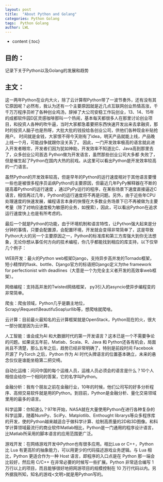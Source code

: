 ```yaml
---
layout: post
title:  "About Python and Golang"
categories: Python Golang
tags:  Python Golang
author: LWL
---
```


* content
{:toc}

## 目的：

记录下关于Python以及Golang的发展和趋势



## 主文：

这一两年Python在业内大火，除了云计算帮Python带了一波节奏外，还有没有其它原因呢？必然有，我认为还有一个主要原因就是近几点互联网创业热情高涨，千千万万程序员听了各种创业鸡汤，辞掉了大公司安稳工作玩创业，13、14、15年的成都软件园D区灵感咖啡那叫一个热闹，基本每天都很多人在那里讨论创业项目，和投资人各种的吹牛逼，当时大家都急着要把东西快速开发出来去拿融资，那时的投资人脑子也是热呀，大批大批的钱投给各创业公司，供他们各种现金补贴抢用户。 时间就是金钱，大家恨不得今天刚有了idea，明天产品就能上线，产品晚上线一个月，可能战争就跟你没关系了。 因此，一门开发效率极高的语言就此进入开发者眼帘，开发者们因为犹如神助，开发效率不知道比C、Java高到那里去了，众多创业公司首选 Python做为开发语言，虽然那些创业公司大多都 失败了，但是催生起了Python在国内大热的前戏。从这里可以看出Python是开发效率较高的一门语言。

虽然Python的开发效率较高，但是早年的Python的运行速度相对于其他语言要慢一些也是被很多程序员诟病Python的主要原因，但最近几年PyPy解释器在不断的提高着Python的运行速度 ，通过PyPy运行的程序，在某些场景下速度直接逼近C语言，相信再过几年，Python的运行速度将不再是问题。另外，由于近些年CPU处理速度的快速发展，编程语言本身的快慢在大多数业务场景下已不再被做为主要考量（除了对响应速度极为敏感的业务，如搜索），因此，可以看出Python在追求运行速度快上也是有所考虑的。

最后一个就是Python的功能，由于环境机制和语言特性，让Python强大起来是分分钟的事情，只要会配置源，会配置环境，开发就会变得非常简单了，这是导致Python大火的另一个主要原因之一，Python的标准库和第三方库强大到你无法想象，无论你想从事任何方向的技术编程，你几乎都能找到相应的库支持，以下仅举几个例子：

WEB开发：最火的Python web框架Django，支持异步高并发的Tornado框架，短小精悍的flask、bottle、Django官方的标语把Django定义为the framework for perfectionist with deadlines（大意是一个为完全主义者开发的高效率web框架）。

网络编程：支持高并发的Twisted网络框架， py3引入的asyncio使异步编程变的非常简单。

爬虫：爬虫领域，Python几乎是霸主地位，Scrapy\Request\BeautifuSoap\urllib等，想爬啥就爬啥。

云计算：目前最火最知名的云计算框架就是OpenStack，Python现在的火，很大一部分就是因为云计算。

人工智能：谁会成为AI 和大数据时代的第一开发语言？这本已是一个不需要争论的问题。如果说五年前，Matlab、Scala、R、Java 和 Python还各有机会，局面尚且不清楚，那么五年之后，趋势已经非常明确了，特别是前段时间 Facebook 开源了 PyTorch 之后，Python 作为 AI 时代头牌语言的位置基本确立，未来的悬念仅仅是谁能坐稳第二把交椅。

自动化运维：问问中国的每个运维人员，运维人员必须会的语言是什么？10个人相信会给你一个相同的答案，它的名字叫Python。

金融分析：我有个朋友之前在金融行业，10年的时候，他们公司写的好多分析程序、高频交易软件就是用的Python。到目前，Python是金融分析、量化交易领域里用的最多的语言。

科学运算：你知道么？97年开始，NASA就在大量使用Python在进行各种复杂的科学运算，随着NumPy、SciPy、Matplotlib、Enthought librarys等众多程序库的开发，使的Python越来越适合于做科学计算、绘制高质量的2D和3D图像。和科学计算领域最流行的商业软件Matlab相比，Python是一门通用的程序设计语言，比Matlab所采用的脚本语言的应用范围更广泛。

游戏开发：在网络游戏开发中Python也有很多应用。相比Lua or C++，Python 比 Lua 有更高阶的抽象能力，可以用更少的代码描述游戏业务逻辑。与 Lua 相比，Python 更适合作为一种 Host 语言，即程序的入口点是在 Python 那一端会比较好，然后用 C/C++ 在非常必要的时候写一些扩展。Python 非常适合编写 1 万行以上的项目，而且能够很好地把网游项目的规模控制在 10 万行代码以内。另外据我所知，知名的游戏<文明>就是用Python写的。







